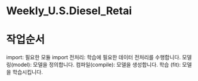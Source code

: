 # Weekly_U.S.Diesel_Retai

# 작업순서
import: 필요한 모듈 import
전처리: 학습에 필요한 데이터 전처리를 수행합니다.
모델링(model): 모델을 정의합니다.
컴파일(compile): 모델을 생성합니다.
학습 (fit): 모델을 학습시킵니다.

```python



```
